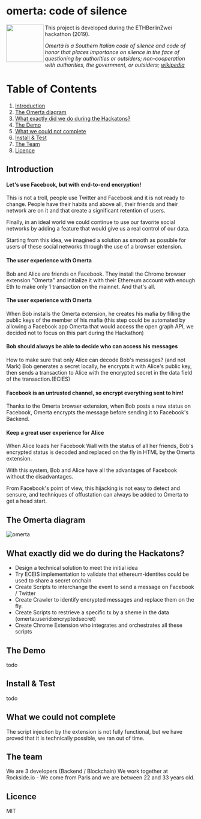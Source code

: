 

# omerta: code of silence
<img src="https://github.com/vincentlg/omerta/blob/master/omerta-logo.svg" align="left" width="100" >
This project is developed during the ETHBerlinZwei hackathon (2019).

*Omertà is a Southern Italian code of silence and code of honor that places importance on silence in the face of questioning by authorities or outsiders; non-cooperation with authorities, the government, or outsiders; [wikipedia](https://en.wikipedia.org/wiki/Omert%C3%A0)*

# Table of Contents
1. [Introduction](#Introduction)
2. [The Omerta diagram](#The-Omerta-diagram)
3. [What exactly did we do during the Hackatons?](#What-exactly-did-we-do-during-the-Hackatons?)
4. [The Demo](#the-demo)
5. [What we could not complete](#What-we-could-not-complete)
6. [Install & Test](#Install-&-test)
7. [The Team](#The-Team)
8. [Licence](#Licence)

## Introduction
####  Let's use Facebook, but with end-to-end encryption! 

This is not a troll, people use Twitter and Facebook and it is not ready to change. People have their habits and above all, their friends and their network are on it and that create a significant retention of users.

Finally, in an ideal world we could continue to use our favorite social networks by adding a feature that would give us a real control of our data.

Starting from this idea, we imagined a solution as smooth as possible for users of these social networks through the use of a browser extension.

#### The user experience with Omerta

Bob and Alice are friends on Facebook.
They install the Chrome browser extension "Omerta" and initialize it with their Ethereum account with enough Eth to make only 1 transaction on the mainnet.
And that's all.

#### The user experience with Omerta
When Bob installs the Omerta extension, he creates his mafia by filling the public keys of the member of his mafia (this step could be automated by allowing a Facebook app Omerta that would access the open graph API, we decided not to focus on this part during the Hackathon)

#### Bob should always be able to decide who can access his messages
How to make sure that only Alice can decode Bob's messages? (and not Mark)
Bob generates a secret locally, he encrypts it with Alice's public key, then sends a transaction to Alice with the encrypted secret in the data field of the transaction.(ECIES)

#### Facebook is an untrusted channel, so encrypt everything sent to him!
Thanks to the Omerta browser extension, when Bob posts a new status on Facebook, Omerta encrypts the message before sending it to Facebook's Backend.

#### Keep a great user experience for Alice
When Alice loads her Facebook Wall with the status of all her friends, Bob's encrypted status is decoded and replaced on the fly in HTML by the Omerta extension.

With this system, Bob and Alice have all the advantages of Facebook without the disadvantages.

From Facebook's point of view, this hijacking is not easy to detect and sensure, and techniques of offustation can always be added to Omerta to get a head start.

## The Omerta diagram
![omerta](https://github.com/vincentlg/omerta/blob/master/berlin-hack.svg)

## What exactly did we do during the Hackatons?
- Design a technical solution to meet the initial idea
- Try ECEIS implementation to validate that ethereum-identites could be used to share a secret onchain
- Create Scripts to interchange the event to send a message on Facebook / Twitter
- Create Crawler to identify encrypted messages and replace them on the fly.
- Create Scripts to restrieve a specific tx by a sheme in the data (omerta:userid:encryptedsecret)
- Create Chrome Extension who integrates and orchestrates all these scripts

## The Demo
todo

## Install & Test
todo

## What we could not complete
The script injection by the extension is not fully functional, but we have proved that it is technically possible, we ran out of time.

## The team
We are 3 developers (Backend / Blockchain)
We work together at Rockside.io - We come from Paris and we are between 22 and 33 years old.

## Licence
MIT

